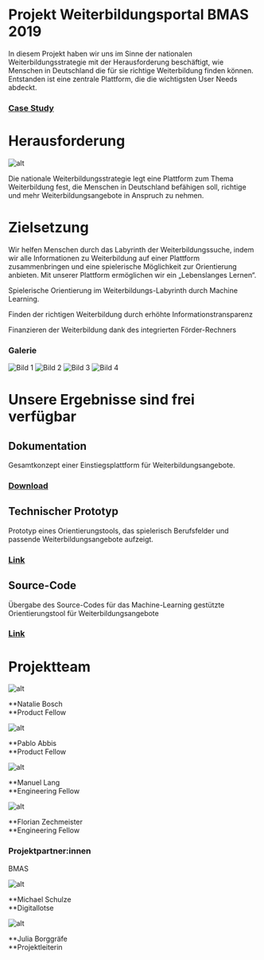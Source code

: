 # **Projekt Weiterbildungsportal BMAS 2019**


In diesem Projekt haben wir uns im Sinne der nationalen Weiterbildungsstrategie mit der Herausforderung beschäftigt, wie Menschen in Deutschland die für sie richtige Weiterbildung finden können. Entstanden ist eine zentrale Plattform, die die wichtigsten User Needs abdeckt.


### [Case Study](https://medium.com/tech4germany/fallstudie-weiterbildung-einstiegsplattform-f%C3%BCr-weiterbildung-b7455b47161b)


# Herausforderung

![alt](01_herausforderung.png)

Die nationale Weiterbildungsstrategie legt eine Plattform zum Thema Weiterbildung fest, die Menschen in Deutschland befähigen soll, richtige und mehr Weiterbildungsangebote in Anspruch zu nehmen.


# Zielsetzung

Wir helfen Menschen durch das Labyrinth der Weiterbildungssuche, indem wir alle Informationen zu Weiterbildung auf einer Plattform zusammenbringen und eine spielerische Möglichkeit zur Orientierung anbieten. Mit unserer Plattform ermöglichen wir ein „Lebenslanges Lernen“.

Spielerische Orientierung im Weiterbildungs-Labyrinth durch Machine Learning.

Finden der richtigen Weiterbildung durch erhöhte Informationstransparenz

Finanzieren der Weiterbildung dank des integrierten Förder-Rechners

### Galerie

![Bild 1](02_BMAS-1-1280x735.png)
![Bild 2](02_1_Group.png)
![Bild 3](02_2_BMAS-3.png)
![Bild 4](02_3_BMAS-4.png)


# Unsere Ergebnisse sind frei verfügbar


## Dokumentation

Gesamtkonzept einer Einstiegsplattform für Weiterbildungsangebote.


### [Download](f1_BMAS_Weiterbildung-Projektdokumentation_T4GWebseite.pdf)


## Technischer Prototyp

Prototyp eines Orientierungstools, das spielerisch Berufsfelder und passende Weiterbildungsangebote aufzeigt.


### [Link](http://t4g-2019-bmas.s3-website.us-east-2.amazonaws.com/) 


## Source-Code

Übergabe des Source-Codes für das Machine-Learning gestützte Orientierungstool für Weiterbildungsangebote


### [Link](https://github.com/tech4germany/Tech4Germany-Weiterbildung)


# Projektteam

![alt](03_Natalie_Bosch.png)

**Natalie Bosch \
**Product Fellow

![alt](04_Pablo_Abbis.png)

**Pablo Abbis \
**Product Fellow

![alt](05_Manuel_Lang.png)

**Manuel Lang \
**Engineering Fellow

![alt](06_Florian_Zechmeister.png)

**Florian Zechmeister \
**Engineering Fellow


### Projektpartner:innen

BMAS

![alt](07_Michael-Schulze.png)

**Michael Schulze \
**Digitallotse

![alt](08_borggraefe_online.png)

**Julia Borggräfe \
**Projektleiterin
